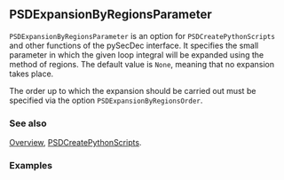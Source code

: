 ## PSDExpansionByRegionsParameter

`PSDExpansionByRegionsParameter` is an option for `PSDCreatePythonScripts` and other functions of the pySecDec interface. It specifies the small parameter in which the given loop integral will be expanded using the method of regions. The default value is `None`, meaning that no expansion takes place.

The order up to which the expansion should be carried out must be specified via the option `PSDExpansionByRegionsOrder`.

### See also

[Overview](Extra/FeynHelpers.md), [PSDCreatePythonScripts](PSDCreatePythonScripts.md).

### Examples